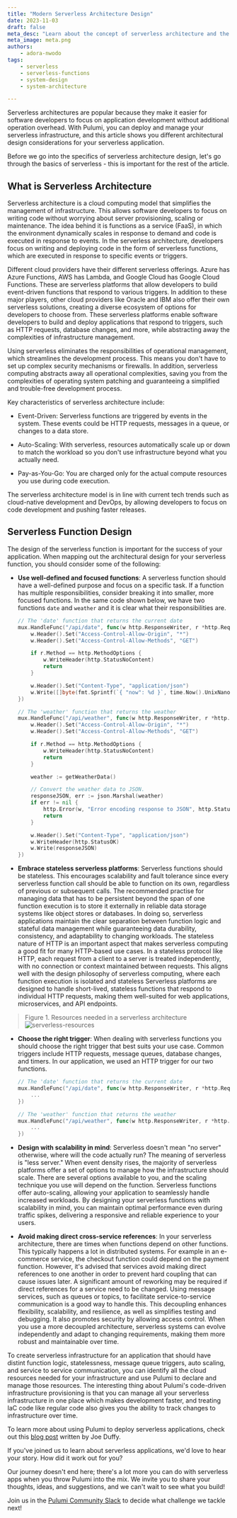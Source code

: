 ```yaml
---
title: "Modern Serverless Architecture Design"
date: 2023-11-03
draft: false
meta_desc: "Learn about the concept of serverless architecture and the different considerations to make when building out your serverless application."
meta_image: meta.png
authors:
    - adora-nwodo
tags:
    - serverless
    - serverless-functions
    - system-design
    - system-architecture

---
```


Serverless architectures are popular because they make it easier for software developers to focus on application development without additional operation overhead. With Pulumi, you can deploy and manage your serverless infrastructure, and this article shows you different architectural design considerations for your serverless application.

Before we go into the specifics of serverless architecture design, let's go through the basics of serverless - this is important for the rest of the article.

## What is Serverless Architecture

Serverless architecture is a cloud computing model that simplifies the management of infrastructure. This allows software developers to focus on writing code without worrying about server provisioning, scaling or maintenance. The idea behind it is functions as a service (FaaS), in which the environment dynamically scales in response to demand and code is executed in response to events. In the serverless architecture, developers focus on writing and deploying code in the form of serverless functions, which are executed in response to specific events or triggers.

Different cloud providers have their different serverless offerings. Azure has Azure Functions, AWS has Lambda, and Google Cloud has Google Cloud Functions. These are serverless platforms that allow developers to build event-driven functions that respond to various triggers. In addition to these major players, other cloud providers like Oracle and IBM also offer their own serverless solutions, creating a diverse ecosystem of options for developers to choose from. These serverless platforms enable software developers to build and deploy applications that respond to triggers, such as HTTP requests, database changes, and more, while abstracting away the complexities of infrastructure management.

Using serverless eliminates the responsibilities of operational management, which streamlines the development process. This means you don't have to set up complex security mechanisms or firewalls. In addition, serverless computing abstracts away all operational complexities, saving you from the complexities of operating system patching and guaranteeing a simplified and trouble-free development process.

Key characteristics of serverless architecture include:

- Event-Driven: Serverless functions are triggered by events in the system. These events could be HTTP requests, messages in a queue, or changes to a data store.

- Auto-Scaling: With serverless, resources automatically scale up or down to match the workload so you don't use infrastructure beyond what you actually need.

- Pay-as-You-Go: You are charged only for the actual compute resources you use during code execution.

The serverless architecture model is in line with current tech trends such as cloud-native development and DevOps, by allowing developers to focus on code development and pushing faster releases.

## Serverless Function Design

The design of the serverless function is important for the success of your application. When mapping out the architectural design for your serverless function, you should consider some of the following:

- **Use well-defined and focused functions**: A serverless function should have a well-defined purpose and focus on a specific task. If a function has multiple responsibilities, consider breaking it into smaller, more focused functions. In the same code shown below, we have two functions `date` and `weather` and it is clear what their responsibilities are.

    ``` go
    // The 'date' function that returns the current date
	mux.HandleFunc("/api/date", func(w http.ResponseWriter, r *http.Request) {
		w.Header().Set("Access-Control-Allow-Origin", "*")
		w.Header().Set("Access-Control-Allow-Methods", "GET")

		if r.Method == http.MethodOptions {
			w.WriteHeader(http.StatusNoContent)
			return
		}

		w.Header().Set("Content-Type", "application/json")
		w.Write([]byte(fmt.Sprintf(`{ "now": %d }`, time.Now().UnixNano()/1000000)))
	})

    // The 'weather' function that returns the weather
	mux.HandleFunc("/api/weather", func(w http.ResponseWriter, r *http.Request) {
		w.Header().Set("Access-Control-Allow-Origin", "*")
		w.Header().Set("Access-Control-Allow-Methods", "GET")

		if r.Method == http.MethodOptions {
			w.WriteHeader(http.StatusNoContent)
			return
		}

		weather := getWeatherData()

		// Convert the weather data to JSON.
		responseJSON, err := json.Marshal(weather)
		if err != nil {
			http.Error(w, "Error encoding response to JSON", http.StatusInternalServerError)
			return
		}

		w.Header().Set("Content-Type", "application/json")
		w.WriteHeader(http.StatusOK)
		w.Write(responseJSON)
	})
    ```

- **Embrace stateless serverless platforms**: Serverless functions should be stateless. This encourages scalability and fault tolerance since every serverless function call should be able to function on its own, regardless of previous or subsequent calls. The recommended practise for managing data that has to be persistent beyond the span of one function execution is to store it externally in reliable data storage systems like object stores or databases. In doing so, serverless applications maintain the clear separation between function logic and stateful data management while guaranteeing data durability, consistency, and adaptability to changing workloads. The stateless nature of HTTP is an important aspect that makes serverless computing a good fit for many HTTP-based use cases. In a stateless protocol like HTTP, each request from a client to a server is treated independently, with no connection or context maintained between requests. This aligns well with the design philosophy of serverless computing, where each function execution is isolated and stateless Serverless platforms are designed to handle short-lived, stateless functions that respond to individual HTTP requests, making them well-suited for web applications, microservices, and API endpoints.

> Figure 1. Resources needed in a serverless architecture
![serverless-resources](./serverless-resources.png)

- **Choose the right trigger**: When dealing with serverless functions you should choose the right trigger that best suits your use case. Common triggers include HTTP requests, message queues, database changes, and timers. In our application, we used an HTTP trigger for our two functions.

    ``` go
    // The 'date' function that returns the current date
	mux.HandleFunc("/api/date", func(w http.ResponseWriter, r *http.Request) {
        ...
	})

    // The 'weather' function that returns the weather
	mux.HandleFunc("/api/weather", func(w http.ResponseWriter, r *http.Request) {
        ...
	})
    ```

- **Design with scalability in mind**: Serverless doesn't mean "no server" otherwise, where will the code actually run? The meaning of serverless is "less server." When event density rises, the majority of serverless platforms offer a set of options to manage how the infrastructure should scale. There are several options available to you, and the scaling technique you use will depend on the function. Serverless functions offer auto-scaling, allowing your application to seamlessly handle increased workloads.  By designing your serverless functions with scalability in mind, you can maintain optimal performance even during traffic spikes, delivering a responsive and reliable experience to your users.

- **Avoid making direct cross-service references**: In your serverless architecture, there are times when functions depend on other functions. This typically happens a lot in distributed systems. For example in an e-commerce service, the checkout function could depend on the payment function. However, it's advised that services avoid making direct references to one another in order to prevent hard coupling that can cause issues later. A significant amount of reworking may be required if direct references for a service need to be changed. Using message services, such as queues or topics, to facilitate service-to-service communication is a good way to handle this. This decoupling enhances flexibility, scalability, and resilience, as well as simplifies testing and debugging. It also promotes security by allowing access control. When you use a more decoupled architecture, serverless systems can evolve independently and adapt to changing requirements, making them more robust and maintainable over time.

To create serverless infrastructure for an application that should have distint function logic, statelessness, message queue triggers, auto scaling, and service to service communication, you can identify all the cloud resources needed for your infrastructure and use Pulumi to declare and manage those resources. The interesting thing about Pulumi's code-driven infrastructure provisioning is that you can manage all your serverless infrastructure in one place which makes development faster, and treating IaC code like regular code also gives you the ability to track changes to infrastructure over time.

To learn more about using Pulumi to deploy serverless applications, check out this [blog post](https://www.pulumi.com/blog/easy-serverless-apps-and-infrastructure-real-events-real-code/) written by Joe Duffy.

If you've joined us to learn about serverless applications, we'd love to hear your story. How did it work out for you?

Our journey doesn't end here; there's a lot more you can do with serverless apps when you throw Pulumi into the mix. We invite you to share your thoughts, ideas, and suggestions, and we can't wait to see what you build!

Join us in the [Pulumi Community Slack](https://slack.pulumi.com) to decide what challenge we tackle next!
